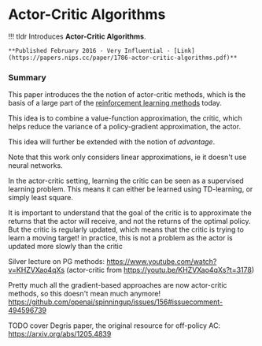 # Actor-Critic Algorithms

!!! tldr
    Introduces **Actor-Critic Algorithms**.
     
    **Published February 2016 - Very Influential - [Link](https://papers.nips.cc/paper/1786-actor-critic-algorithms.pdf)**

### Summary

This paper introduces the the notion of actor-critic methods, which is the basis of a large part of the [reinforcement learning methods](rl-approaches.md) today.  

This idea is to combine a value-function approximation, the critic, which helps reduce the variance of a policy-gradient approximation, the actor.

This idea will further be extended with the notion of *advantage*.


Note that this work only considers linear approximations, ie it doesn't use neural networks.

In the actor-critic setting, learning the critic can be seen as a supervised learning problem. This means it can either be learned using TD-learning, or simply least square.

It is important to understand that the goal of the critic is to approximate the returns that the actor will receive, and not the returns of the optimal policy. 
But the critic is regularly updated, which means that the critic is trying to learn a moving target! in practice, this is not a problem as the actor is updated more slowly than the critic

Silver lecture on PG methods: https://www.youtube.com/watch?v=KHZVXao4qXs (actor-critic from https://youtu.be/KHZVXao4qXs?t=3178)

Pretty much all the gradient-based approaches are now actor-critic methods, so this doesn't mean much anymore! https://github.com/openai/spinningup/issues/156#issuecomment-494596739



TODO cover Degris paper, the original resource for off-policy AC: https://arxiv.org/abs/1205.4839